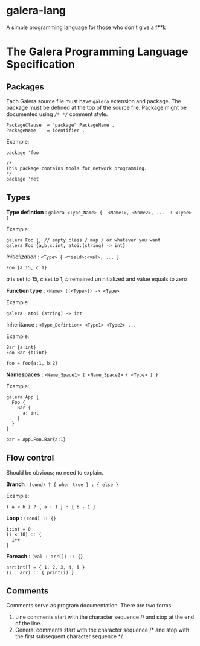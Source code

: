 # galera-lang
A simple programming language for those who don't give a f**k



# The Galera Programming Language Specification

## Packages


Each Galera source file must have `galera` extension and package. The package must be defined at the top of the source file. Package might be documented using `/* */` comment style.


```
PackageClause  = "package" PackageName .
PackageName    = identifier .
```

Example:

```
package 'foo'
```

```
/*
This package contains tools for network programming.
*/
package 'net'
```




## Types

**Type defintion** :  `galera <Type_Name> {  <Name1>, <Name2>, ...  : <Type>  }`

Example:

```
galera Foo {} // empty class / map / or whatever you want
galera Foo {a,b,c:int, atoi:(string) -> int}
```

*Initialization* : `<Type> { <field>:<val>, ... } `

```
Foo {a:15, c:1}
```
_a_ is set to 15, _c_ set to 1, _b_ remained uninitialized and value equals to zero



**Function type** : `<Name> ([<Type>]) -> <Type>`

Example:

```
galera  atoi (string) -> int
```

  
  

Inheritance :  `<Type_Defintion> <Type1> <Type2> ... `

Example:

```
Bar {a:int}
Foo Bar {b:int}

foo = Foo{a:1, b:2}

```
  
**Namespaces** : `<Name_Space1> { <Name_Space2> { <Type> } }`

Example:

```
galera App {
  Foo {
    Bar {
      a: int
    }
  }
}

bar = App.Foo.Bar{a:1}
```

## Flow control

Should be obvious; no need to explain.

**Branch** : `(cond) ? { when true } : { else }`

Example: 

```
( a < b ) ? { a + 1 } : { b - 1 }
```

**Loop** : `(cond) :: {}`

```
i:int = 0
(i < 10) :: {
  i++
}
```

**Foreach** : `(val : arr[]) :: {} `

```
arr:int[] = { 1, 2, 3, 4, 5 }
(i : arr) :: { print(i) }
```

## Comments
Comments serve as program documentation. There are two forms:

1. Line comments start with the character sequence // and stop at the end of the line.
2. General comments start with the character sequence /* and stop with the first subsequent character sequence */.
